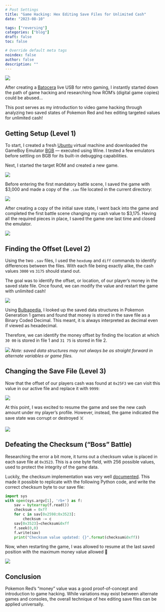 ```yaml
---
# Post Settings
title: "Game Hacking: Hex Editing Save Files for Unlimited Cash"
date: "2023-08-10"

tags: ["reversing"]
categories: ["blog"]
draft: false
toc: false

# Override default meta tags
noindex: false
author: false
description: ""
---
```


![](/images/posts/hex-editing-save-files/intro.png)

After creating a [Batocera](https://batocera.org/) live USB for retro gaming, I instantly started down the path of game hacking and researching how ROM’s (digital game copies) could be abused…

This post serves as my introduction to video game hacking through analyzing two saved states of Pokemon Red and hex editing targeted values for unlimited cash!

## Getting Setup (Level 1)
To start, I created a fresh [Ubuntu](https://ubuntu.com/) virtual machine and downloaded the GameBoy Emulator [BGB](https://bgb.bircd.org/) — executed using Wine. I tested a few emulators before settling on BGB for its built-in debugging capabilities.

Next, I started the target ROM and created a new game.

![](/images/posts/hex-editing-save-files/1.png)

Before entering the first mandatory battle scene, I saved the game with $3,000 and made a copy of the `.sav` file located in the current directory:

![](/images/posts/hex-editing-save-files/2.png)

After creating a copy of the initial save state, I went back into the game and completed the first battle scene changing my cash value to $3,175. Having all the required pieces in place, I saved the game one last time and closed the emulator.

![](/images/posts/hex-editing-save-files/3.png)

## Finding the Offset (Level 2)

Using the two `.sav` files, I used the `hexdump` and `diff` commands to identify differences between the files. With each file being exactly alike, the cash values `3000` vs `3175` should stand out.

The goal was to identify the offset, or location, of our player’s money in the saved state file. Once found, we can modify the value and restart the game with unlimited cash!

![](/images/posts/hex-editing-save-files/4.png)

Using [Bulbapedia](https://bulbapedia.bulbagarden.net/wiki/Save_data_structure_(Generation_I)), I looked up the saved data structures in Pokemon Generation 1 games and found that money is stored in the save file as a Binary Coded Decimal. This meant, it is always interpreted as decimal even if viewed as hexadecimal.

Therefore, we can identify the money offset by finding the location at which `30 00` is stored in file 1 and `31 75` is stored in file 2.

![](/images/posts/hex-editing-save-files/5.png)
*Note: saved data structures may not always be as straight forward in alternate variables or game files.*

## Changing the Save File (Level 3)

Now that the offset of our players cash was found at `0x25F3` we can visit this value in our active file and replace it with `9999`:

![](/images/posts/hex-editing-save-files/6.png)

At this point, I was excited to resume the game and see the new cash amount under my player’s profile. However, instead, the game indicated the save state was corrupt or destroyed ☠️

![](/images/posts/hex-editing-save-files/7.png)

## Defeating the Checksum (“Boss” Battle)

Researching the error a bit more, it turns out a checksum value is placed in each save file at `0x3523`. This is a one byte field, with 256 possible values, used to protect the integrity of the game data.

Luckily, the checksum implementation was very well [documented](https://bulbapedia.bulbagarden.net/wiki/Save_data_structure_(Generation_I)#Checksum). This made it possible to replicate with the following Python code, and write the correct checksum byte to our save file:

```python
import sys
with open(sys.argv[1], 'rb+') as f:
    sav = bytearray(f.read())
    checksum = 0xff
    for c in sav[0x2598:0x3523]:
        checksum -= c
    sav[0x3523]=checksum&0xff
    f.seek(0,0)
    f.write(sav)
    print("Checksum value updated: {}".format(checksum&0xff))
```

Now, when restarting the game, I was allowed to resume at the last saved position with the maximum money value allowed 🤑

![](/images/posts/hex-editing-save-files/8.png)

## Conclusion

Pokemon Red’s “money” value was a good proof-of-concept and introduction to game hacking. While variations may exist between alternate games and consoles, the overall technique of hex editing save files can be applied universally.
